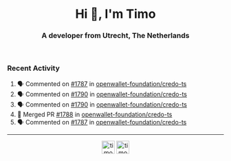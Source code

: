 <h1 align="center">Hi 👋, I'm Timo</h1>
<h3 align="center">A developer from Utrecht, The Netherlands</h3>
<br/>
<!-- https://github.com/rahuldkjain/github-profile-readme-generator --!>

<!--  <p align="left"><img src="https://github-readme-stats.vercel.app/api?username=timoglastra&show_icons=true&count_private=true&" alt="timoglastra" /></p> --!>

<!--
Github language stats
<p align="left"><img src="https://github-readme-stats.vercel.app/api/top-langs/?username=timoglastra&layout=compact" alt="timoglastra" /><p>
-->

<!-- Codestats language stats -->
<!-- <p align="left"><img src="https://codestats-readme.vercel.app/api/top-langs/?username=timoglastra&layout=compact&language_count=12" alt="timoglastra" /><p>    --!>
  
<h3>Recent Activity</h3>

<!--START_SECTION:activity-->
1. 🗣 Commented on [#1787](https://github.com/openwallet-foundation/credo-ts/pull/1787#issuecomment-1985584103) in [openwallet-foundation/credo-ts](https://github.com/openwallet-foundation/credo-ts)
2. 🗣 Commented on [#1790](https://github.com/openwallet-foundation/credo-ts/issues/1790#issuecomment-1985528812) in [openwallet-foundation/credo-ts](https://github.com/openwallet-foundation/credo-ts)
3. 🗣 Commented on [#1790](https://github.com/openwallet-foundation/credo-ts/issues/1790#issuecomment-1985527238) in [openwallet-foundation/credo-ts](https://github.com/openwallet-foundation/credo-ts)
4. 🎉 Merged PR [#1788](https://github.com/openwallet-foundation/credo-ts/pull/1788) in [openwallet-foundation/credo-ts](https://github.com/openwallet-foundation/credo-ts)
5. 🗣 Commented on [#1787](https://github.com/openwallet-foundation/credo-ts/pull/1787#issuecomment-1982799558) in [openwallet-foundation/credo-ts](https://github.com/openwallet-foundation/credo-ts)
<!--END_SECTION:activity-->

---

<p align="center">
<a href="https://twitter.com/timoglastra" target="blank"><img align="center" src="https://cdn.jsdelivr.net/npm/simple-icons@3.0.1/icons/twitter.svg" alt="timoglastra" height="30" width="30" /></a>
<a href="https://linkedin.com/in/timoglastra" target="blank"><img align="center" src="https://cdn.jsdelivr.net/npm/simple-icons@3.0.1/icons/linkedin.svg" alt="timoglastra" height="30" width="30" /></a>
</p>



